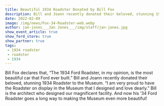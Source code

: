 ```yaml
---
title: Beautiful 1934 Roadster Donated by Bill Fox
description: Bill and Joann recently donated their beloved, stunning 1934 Roadster to the Museum.
date: 2022-02-09
image: /img/news/Fox-34-Roadster-web.webp
author: jan-jones___Jan Jones___/img/staff/jan-jones.jpg
show_event_article: true
show_ford_store: true
show_partner: true
tags: 
 - 1934 roadster
 - roadster
 - 1934
---
```


Bill Fox declares that, “The 1934 Ford Roadster, in my opinion, is the most beautiful car that Ford ever built.” Bill and Joann recently donated their beloved, stunning 1934 Roadster to the Museum. “I am very proud to have the Roadster on display in the Museum that I designed and love dearly.” Bill is the architect who designed our magnificent facility. And now his ’34 Ford Roadster goes a long way to making the Museum even more beautiful!

